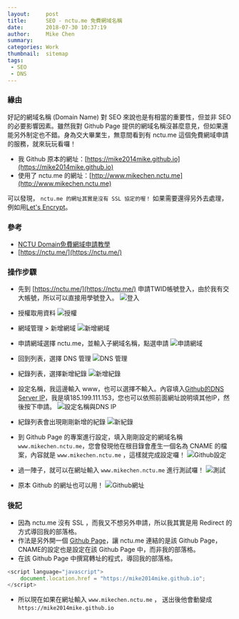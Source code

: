 ```yaml
---
layout:     post
title:      SEO - nctu.me 免費網域名稱
date:       2018-07-30 10:37:19
author:     Mike Chen
summary:    
categories: Work
thumbnail:  sitemap
tags:
 - SEO
 - DNS
---
```



### 緣由
好記的網域名稱 (Domain Name) 對 SEO 來說也是有相當的重要性，但並非 SEO 的必要影響因素。雖然我對 Github Page 提供的網域名稱沒甚麼意見，但如果還能另外制定也不錯。身為交大畢業生，無意間看到有 nctu.me 這個免費網域申請的服務，就來玩玩看囉！

* 我 Github 原本的網址：[https://mike2014mike.github.io](https://mike2014mike.github.io)
* 使用了 nctu.me 的網址：[http://www.mikechen.nctu.me](http://www.mikechen.nctu.me)

可以發現， `nctu.me 的網址其實是沒有 SSL 協定的喔！` 如果需要還得另外去處理，例如用[Let's Encrypt](https://letsencrypt.org/)。

### 參考

* [NCTU Domain免費網域申請教學](https://medium.com/@NorthBei/nctu-domain%E5%85%8D%E8%B2%BB%E7%B6%B2%E5%9F%9F%E7%94%B3%E8%AB%8B%E6%95%99%E5%AD%B8-b629fdaaad90)
* [https://nctu.me/](https://nctu.me/)

### 操作步驟
* 先到 [https://nctu.me/](https://nctu.me/) 申請TWID帳號登入，由於我有交大帳號，所以可以直接用學號登入。
![登入](https://i.imgur.com/3bUKYxP.png)

* 授權取用資料
![授權](https://i.imgur.com/RHWYyYp.png)

* 網域管理 > 新增網域
![新增網域](https://i.imgur.com/Lr43oMp.png)

* 申請網域選擇 nctu.me，並輸入子網域名稱，點選申請
![申請網域](https://i.imgur.com/VOQgPcR.png)

* 回到列表，選擇 DNS 管理
![DNS 管理](https://i.imgur.com/5o4CNUN.png)

* 紀錄列表，選擇新增紀錄
![新增紀錄](https://i.imgur.com/Nay5VYu.png)

* 設定名稱，我這邊輸入 www，也可以選擇不輸入。內容填入[Github的DNS Server IP](https://help.github.com/articles/troubleshooting-custom-domains/#dns-configuration-errors)，我是填185.199.111.153，您也可以依照前面網址說明填其他IP，然後按下申請。
![設定名稱與DNS IP](https://i.imgur.com/BDDVYiW.png)

* 紀錄列表會出現剛剛新增的紀錄
![新紀錄](https://i.imgur.com/29lUbpg.png)

* 到 Github Page 的專案進行設定，填入剛剛設定的網域名稱 `www.mikechen.nctu.me`，您會發現他在根目錄會產生一個名為 CNAME 的檔案，內容就是 `www.mikechen.nctu.me` ，這樣就完成設定囉！
![Github設定](https://i.imgur.com/7adTcLp.png)

* 過一陣子，就可以在網址輸入 `www.mikechen.nctu.me` 進行測試囉！
![測試](https://i.imgur.com/XCY6ERQ.png)

* 原本 Github 的網址也可以用！
![Github網址](https://i.imgur.com/Bk32EEl.png)

### 後記

* 因為 nctu.me 沒有 SSL ，而我又不想另外申請，所以我其實是用 Redirect 的方式導回我的部落格。
* 作法是另外開一個 [Github Page](https://mike2014mike.github.io/redirect)，讓 nctu.me 連結的是該 Github Page，CNAME的設定也是設定在該 Github Page 中，而非我的部落格。
* 在該 Github Page 中撰寫轉址的程式，導回我的部落格。

```js
<script language="javascript">
    document.location.href = "https://mike2014mike.github.io";
</script>
```

* 所以現在如果在網址輸入 `www.mikechen.nctu.me` ， 送出後他會動變成 `https://mike2014mike.github.io`